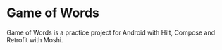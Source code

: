 # Game of Words
Game of Words is a practice project for Android with Hilt, Compose and Retrofit with Moshi.
